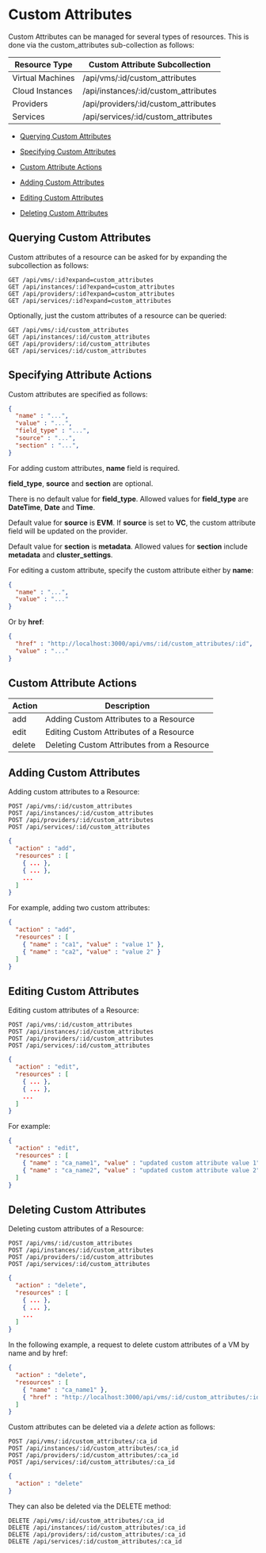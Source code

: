 # Custom Attributes

Custom Attributes can be managed for several types of resources. This is
done via the custom\_attributes sub-collection as follows:

| Resource Type    | Custom Attribute Subcollection        |
| ---------------- | ------------------------------------- |
| Virtual Machines | /api/vms/:id/custom\_attributes       |
| Cloud Instances  | /api/instances/:id/custom\_attributes |
| Providers        | /api/providers/:id/custom\_attributes |
| Services         | /api/services/:id/custom\_attributes  |

  - [Querying Custom Attributes](#querying-custom-attributes)

  - [Specifying Custom Attributes](#specifying-custom-attributes)

  - [Custom Attribute Actions](#custom-attribute-actions)

  - [Adding Custom Attributes](#add-custom-attributes)

  - [Editing Custom Attributes](#edit-custom-attributes)

  - [Deleting Custom Attributes](#delete-custom-attributes)

## Querying Custom Attributes

Custom attributes of a resource can be asked for by expanding the
subcollection as follows:

    GET /api/vms/:id?expand=custom_attributes
    GET /api/instances/:id?expand=custom_attributes
    GET /api/providers/:id?expand=custom_attributes
    GET /api/services/:id?expand=custom_attributes

Optionally, just the custom attributes of a resource can be queried:

    GET /api/vms/:id/custom_attributes
    GET /api/instances/:id/custom_attributes
    GET /api/providers/:id/custom_attributes
    GET /api/services/:id/custom_attributes

## Specifying Attribute Actions

Custom attributes are specified as follows:

``` json
{
  "name" : "...",
  "value" : "...",
  "field_type" : "...",
  "source" : "...",
  "section" : "...",
}
```

For adding custom attributes, **name** field is required.

**field\_type**, **source** and **section** are optional.

There is no default value for **field\_type**. Allowed values for
**field\_type** are **DateTime**, **Date** and **Time**.

Default value for **source** is **EVM**. If **source** is set to **VC**,
the custom attribute field will be updated on the provider.

Default value for **section** is **metadata**. Allowed values for
**section** include **metadata** and **cluster\_settings**.

For editing a custom attribute, specify the custom attribute either by
**name**:

``` json
{
  "name" : "...",
  "value" : "..."
}
```

Or by **href**:

``` json
{
  "href" : "http://localhost:3000/api/vms/:id/custom_attributes/:id",
  "value" : "..."
}
```

## Custom Attribute Actions

| Action | Description                                |
| ------ | ------------------------------------------ |
| add    | Adding Custom Attributes to a Resource     |
| edit   | Editing Custom Attributes of a Resource    |
| delete | Deleting Custom Attributes from a Resource |

## Adding Custom Attributes

Adding custom attributes to a Resource:

    POST /api/vms/:id/custom_attributes
    POST /api/instances/:id/custom_attributes
    POST /api/providers/:id/custom_attributes
    POST /api/services/:id/custom_attributes

``` json
{
  "action" : "add",
  "resources" : [
    { ... },
    { ... },
    ...
  ]
}
```

For example, adding two custom attributes:

``` json
{
  "action" : "add",
  "resources" : [
    { "name" : "ca1", "value" : "value 1" },
    { "name" : "ca2", "value" : "value 2" }
  ]
}
```

## Editing Custom Attributes

Editing custom attributes of a Resource:

    POST /api/vms/:id/custom_attributes
    POST /api/instances/:id/custom_attributes
    POST /api/providers/:id/custom_attributes
    POST /api/services/:id/custom_attributes

``` json
{
  "action" : "edit",
  "resources" : [
    { ... },
    { ... },
    ...
  ]
}
```

For example:

``` json
{
  "action" : "edit",
  "resources" : [
    { "name" : "ca_name1", "value" : "updated custom attribute value 1" },
    { "name" : "ca_name2", "value" : "updated custom attribute value 2" }
  ]
}
```

## Deleting Custom Attributes

Deleting custom attributes of a Resource:

    POST /api/vms/:id/custom_attributes
    POST /api/instances/:id/custom_attributes
    POST /api/providers/:id/custom_attributes
    POST /api/services/:id/custom_attributes

``` json
{
  "action" : "delete",
  "resources" : [
    { ... },
    { ... },
    ...
  ]
}
```

In the following example, a request to delete custom attributes of a VM
by name and by href:

``` json
{
  "action" : "delete",
  "resources" : [
    { "name" : "ca_name1" },
    { "href" : "http://localhost:3000/api/vms/:id/custom_attributes/:id" }
  ]
}
```

Custom attributes can be deleted via a *delete* action as follows:

    POST /api/vms/:id/custom_attributes/:ca_id
    POST /api/instances/:id/custom_attributes/:ca_id
    POST /api/providers/:id/custom_attributes/:ca_id
    POST /api/services/:id/custom_attributes/:ca_id

``` json
{
  "action" : "delete"
}
```

They can also be deleted via the DELETE method:

    DELETE /api/vms/:id/custom_attributes/:ca_id
    DELETE /api/instances/:id/custom_attributes/:ca_id
    DELETE /api/providers/:id/custom_attributes/:ca_id
    DELETE /api/services/:id/custom_attributes/:ca_id

